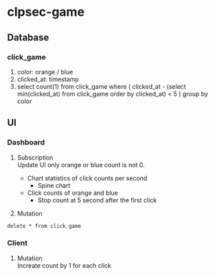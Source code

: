 # clpsec-game

## Database
### click_game
1. color: orange / blue
2. clicked_at: timestamp
3. select count(1) from click_game where (
    clicked_at - (select min(clicked_at) from click_game order by clicked_at) < 5
) group by color

## UI
### Dashboard
1. Subscription  
Update UI only orange or blue count is not 0.
    * Chart statistics of click counts per second
        - Spine chart
    * Click counts of orange and blue
        - Stop count at 5 second after the first click

2. Mutation
  ```
  delete * from click_game
  ```

### Client   
1. Mutation  
Increate count by 1 for each click